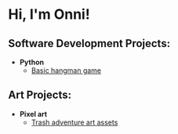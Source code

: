 <h1>Hi, I'm Onni! <br/>

<h2>Software Development Projects:</h2>

- <b>Python</b>
  - [Basic hangman game](https://github.com/OnniLahti/Hangman)

<h2>Art Projects:</h2>

- <b>Pixel art</b>
  - [Trash adventure art assets](!!!!!!!!!!!)
